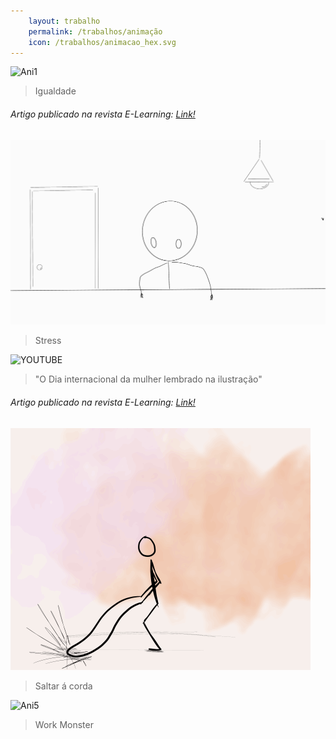 ```yaml
---
    layout: trabalho
    permalink: /trabalhos/animação
    icon: /trabalhos/animacao_hex.svg
---
```


![Ani1](/assets/trabalhos/animação/ani1.gif)
> Igualdade

###### Artigo publicado na revista E-Learning: [Link!](https://parc.ipp.pt/index.php/elearning/article/view/4278)

![Ani2](/assets/trabalhos/animação/a2.gif)
> Stress

![YOUTUBE](https://www.youtube.com/embed/pWrad74nFmY)
> "O Dia internacional da mulher lembrado na ilustração"

###### Artigo publicado na revista E-Learning: [Link!](https://parc.ipp.pt/index.php/elearning/article/view/4278)

![Ani4](/assets/trabalhos/animação/ani4.gif)
> Saltar á corda

![Ani5](/assets/trabalhos/animação/ani5.gif)
> Work Monster
